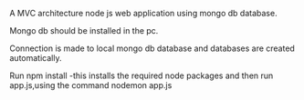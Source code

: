 A MVC architecture node js web application using mongo db database.

Mongo db should be installed in the pc.

Connection is made to local mongo db database and databases are created automatically.

Run npm install -this installs the required node packages and then run app.js,using the command nodemon app.js
